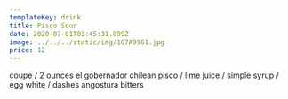 ```yaml
---
templateKey: drink
title: Pisco Sour
date: 2020-07-01T03:45:31.899Z
image: ../../../static/img/1G7A9961.jpg
price: 12
---
```

coupe / 2 ounces el gobernador chilean pisco / lime juice / simple syrup / egg white / dashes angostura bitters
